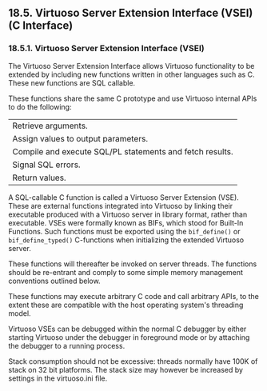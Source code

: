 <div id="cinterface" class="section">

<div class="titlepage">

<div>

<div>

## 18.5. Virtuoso Server Extension Interface (VSEI) (C Interface)

</div>

</div>

</div>

<div id="writingsqlcallablecfuncs" class="section">

<div class="titlepage">

<div>

<div>

### 18.5.1. Virtuoso Server Extension Interface (VSEI)

</div>

</div>

</div>

The Virtuoso Server Extension Interface allows Virtuoso functionality to
be extended by including new functions written in other languages such
as C. These new functions are SQL callable.

These functions share the same C prototype and use Virtuoso internal
APIs to do the following:

|                                                          |
|----------------------------------------------------------|
| Retrieve arguments.                                      |
| Assign values to output parameters.                      |
| Compile and execute SQL/PL statements and fetch results. |
| Signal SQL errors.                                       |
| Return values.                                           |

A SQL-callable C function is called a Virtuoso Server Extension (VSE).
These are external functions integrated into Virtuoso by linking their
executable produced with a Virtuoso server in library format, rather
than executable. VSEs were formally known as BIFs, which stood for
Built-In Functions. Such functions must be exported using the
`bif_define()` or `bif_define_typed()` C-functions when initializing the
extended Virtuoso server.

These functions will thereafter be invoked on server threads. The
functions should be re-entrant and comply to some simple memory
management conventions outlined below.

These functions may execute arbitrary C code and call arbitrary APIs, to
the extent these are compatible with the host operating system's
threading model.

Virtuoso VSEs can be debugged within the normal C debugger by either
starting Virtuoso under the debugger in foreground mode or by attaching
the debugger to a running process.

Stack consumption should not be excessive: threads normally have 100K of
stack on 32 bit platforms. The stack size may however be increased by
settings in the virtuoso.ini file.

</div>

</div>
